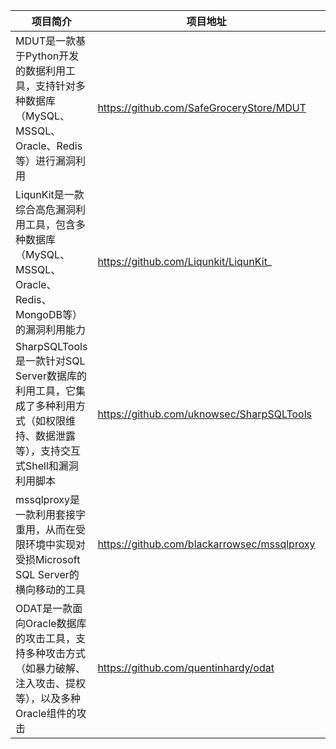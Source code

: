 | 项目简介 | 项目地址 | 项目名称 |
| -------- | -------- | -------- |
| MDUT是一款基于Python开发的数据利用工具，支持针对多种数据库（MySQL、MSSQL、Oracle、Redis等）进行漏洞利用 | https://github.com/SafeGroceryStore/MDUT | MDUT |
| LiqunKit是一款综合高危漏洞利用工具，包含多种数据库（MySQL、MSSQL、Oracle、Redis、MongoDB等）的漏洞利用能力 | https://github.com/Liqunkit/LiqunKit_ | LiqunKit |
| SharpSQLTools是一款针对SQL Server数据库的利用工具，它集成了多种利用方式（如权限维持、数据泄露等），支持交互式Shell和漏洞利用脚本 | https://github.com/uknowsec/SharpSQLTools | SharpSQLTools |
| mssqlproxy是一款利用套接字重用，从而在受限环境中实现对受损Microsoft SQL Server的横向移动的工具 | https://github.com/blackarrowsec/mssqlproxy | mssqlproxy |
| ODAT是一款面向Oracle数据库的攻击工具，支持多种攻击方式（如暴力破解、注入攻击、提权等），以及多种Oracle组件的攻击 | https://github.com/quentinhardy/odat | ODAT |